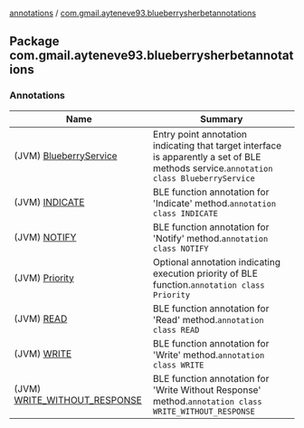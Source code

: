 [annotations](../index.md) / [com.gmail.ayteneve93.blueberrysherbetannotations](./index.md)

## Package com.gmail.ayteneve93.blueberrysherbetannotations

### Annotations

| Name | Summary |
|---|---|
| (JVM) [BlueberryService](-blueberry-service/index.md) | Entry point annotation indicating that target interface is apparently a set of BLE methods service.`annotation class BlueberryService` |
| (JVM) [INDICATE](-i-n-d-i-c-a-t-e/index.md) | BLE function annotation for 'Indicate' method.`annotation class INDICATE` |
| (JVM) [NOTIFY](-n-o-t-i-f-y/index.md) | BLE function annotation for 'Notify' method.`annotation class NOTIFY` |
| (JVM) [Priority](-priority/index.md) | Optional annotation indicating execution priority of BLE function.`annotation class Priority` |
| (JVM) [READ](-r-e-a-d/index.md) | BLE function annotation for 'Read' method.`annotation class READ` |
| (JVM) [WRITE](-w-r-i-t-e/index.md) | BLE function annotation for 'Write' method.`annotation class WRITE` |
| (JVM) [WRITE_WITHOUT_RESPONSE](-w-r-i-t-e_-w-i-t-h-o-u-t_-r-e-s-p-o-n-s-e/index.md) | BLE function annotation for 'Write Without Response' method.`annotation class WRITE_WITHOUT_RESPONSE` |
